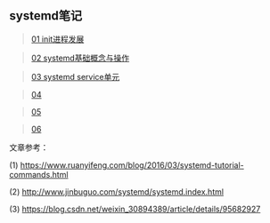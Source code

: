 ## systemd笔记 

> [01 init进程发展](https://github.com/chuanchuan11/systemd/blob/main/01%20init%E7%9A%84%E8%BF%9B%E5%8C%96.md)

> [02 systemd基础概念与操作](https://github.com/chuanchuan11/systemd/blob/main/02.%E5%9F%BA%E7%A1%80%E6%A6%82%E5%BF%B5%E4%B8%8E%E6%93%8D%E4%BD%9C.md)

> [03 systemd service单元](https://github.com/chuanchuan11/systemd/blob/main/03.systemd.service%E6%9C%8D%E5%8A%A1%E5%8D%95%E5%85%83%E9%85%8D%E7%BD%AE.md)

> [04 ]()

> [05 ]()

> [06 ]()









文章参考：

(1) https://www.ruanyifeng.com/blog/2016/03/systemd-tutorial-commands.html

(2) http://www.jinbuguo.com/systemd/systemd.index.html

(3) https://blog.csdn.net/weixin_30894389/article/details/95682927
